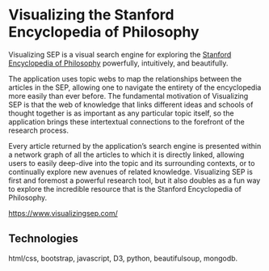 # Visualizing the Stanford Encyclopedia of Philosophy

Visualizing SEP is a visual search engine for exploring the <a href="https://plato.stanford.edu/">Stanford Encyclopedia of Philosophy</a> powerfully, intuitively, and beautifully.

The application uses topic webs to map the relationships between the articles in the SEP, allowing one to navigate the entirety of the encyclopedia more easily than ever before. The fundamental motivation of Visualizing SEP is that the web of knowledge that links different ideas and schools of thought together is as important as any particular topic itself, so the application brings these intertextual connections to the forefront of the research process.

Every article returned by the application’s search engine is presented within a network graph of all the articles to which it is directly linked, allowing users to easily deep-dive into the topic and its surrounding contexts, or to continually explore new avenues of related knowledge. Visualizing SEP is first and foremost a powerful research tool, but it also doubles as a fun way to explore the incredible resource that is the Stanford Encyclopedia of Philosophy.

<https://www.visualizingsep.com/>

## Technologies ##
html/css, bootstrap, javascript, D3, python, beautifulsoup, mongodb.
